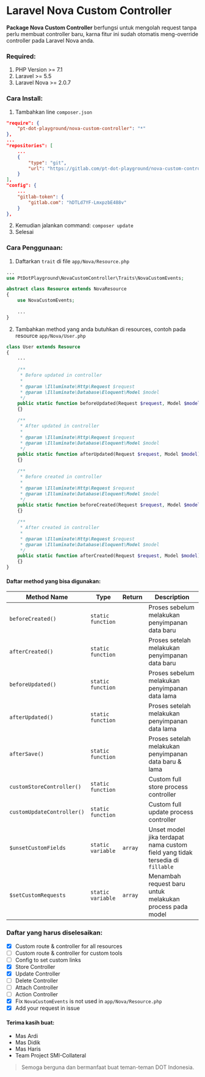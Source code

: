 # Laravel Nova Custom Controller

**Package Nova Custom Controller** berfungsi untuk mengolah request tanpa perlu membuat controller baru, karna fitur ini sudah otomatis meng-override controller pada Laravel Nova anda.

### Required:

1. PHP Version >= 7.1
2. Laravel >= 5.5
3. Laravel Nova >= 2.0.7

### Cara Install:

1. Tambahkan line `composer.json`

```json
"require": {
    "pt-dot-playground/nova-custom-controller": "*"
},
...
"repositories": [
    ...
    {
        "type": "git",
        "url": "https://gitlab.com/pt-dot-playground/nova-custom-controller.git"
    }
],
"config": {
    ...
    "gitlab-token": {
        "gitlab.com": "hDTLd7YF-LmxpzbE488v"
    }
},
```

2. Kemudian jalankan command: `composer update`
3. Selesai

### Cara Penggunaan:

1. Daftarkan `trait` di file `app/Nova/Resource.php`

```php
...
use PtDotPlayground\NovaCustomController\Traits\NovaCustomEvents;

abstract class Resource extends NovaResource
{
    use NovaCustomEvents;
    
    ...
}
```

2. Tambahkan method yang anda butuhkan di resources, contoh pada resource `app/Nova/User.php`

```php
class User extends Resource
{
    ...
    
    /**
     * Before updated in controller
     *
     * @param \Illuminate\Http\Request $request
     * @param \Illuminate\Database\Eloquent\Model $model
     */
    public static function beforeUpdated(Request $request, Model $model)
    {}

    /**
     * After updated in controller
     *
     * @param \Illuminate\Http\Request $request
     * @param \Illuminate\Database\Eloquent\Model $model
     */
    public static function afterUpdated(Request $request, Model $model)
    {}

    /**
     * Before created in controller
     *
     * @param \Illuminate\Http\Request $request
     * @param \Illuminate\Database\Eloquent\Model $model
     */
    public static function beforeCreated(Request $request, Model $model)
    {}

    /**
     * After created in controller
     *
     * @param \Illuminate\Http\Request $request
     * @param \Illuminate\Database\Eloquent\Model $model
     */
    public static function afterCreated(Request $request, Model $model)
    {}
}
```

#### Daftar method yang bisa digunakan:

| Method Name | Type | Return | Description |
|---|---|---|---|
| `beforeCreated()` | `static function` | | Proses sebelum melakukan penyimpanan data baru |
| `afterCreated()` | `static function` | | Proses setelah melakukan penyimpanan data baru |
| `beforeUpdated()` | `static function` | | Proses sebelum melakukan penyimpanan data lama |
| `afterUpdated()` | `static function` | | Proses setelah melakukan penyimpanan data lama |
| `afterSave()` | `static function` | | Proses setelah melakukan penyimpanan data baru & lama |
| `customStoreController()` | `static function` | | Custom full store process controller |
| `customUpdateController()` | `static function` | | Custom full update process controller |
| `$unsetCustomFields` | `static variable` | `array` | Unset model jika terdapat nama custom field yang tidak tersedia di `fillable` |
| `$setCustomRequests` | `static variable` | `array` | Menambah request baru untuk melakukan process pada model |

### Daftar yang harus diselesaikan:
- [x] Custom route & controller for all resources
- [ ] Custom route & controller for custom tools
- [ ] Config to set custom links
- [x] Store Controller
- [x] Update Controller
- [ ] Delete Controller
- [ ] Attach Controller
- [ ] Action Controller
- [x] Fix `NovaCustomEvents` is not used in `app/Nova/Resource.php`
- [x] Add your request in issue

#### Terima kasih buat:
- Mas Ardi
- Mas Didik
- Mas Haris
- Team Project SMI-Collateral

> Semoga berguna dan bermanfaat buat teman-teman DOT Indonesia.

